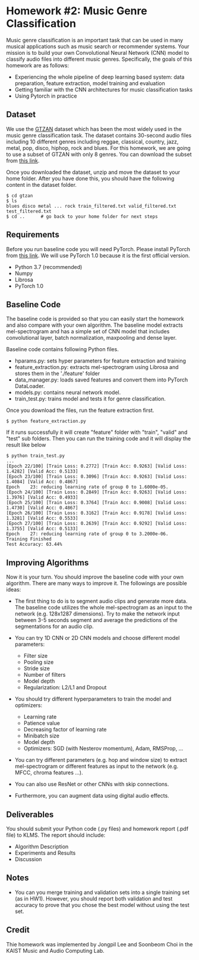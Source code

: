 # Homework #2: Music Genre Classification
Music genre classification is an important task that can be used in many musical applications such as music search or recommender systems. Your mission is to build your own Convolutional Neural Network (CNN) model to classify audio files into different music genres. Specifically, the goals of this homework are as follows:

* Experiencing the whole pipeline of deep learning based system: data preparation, feature extraction, model training and evaluation
* Getting familiar with the CNN architectures for music classification tasks
* Using Pytorch in practice

## Dataset
We use the [GTZAN](http://marsyas.info/downloads/datasets.html) dataset which has been the most widely used in the music genre classification task. 
The dataset contains 30-second audio files including 10 different genres including reggae, classical, country, jazz, metal, pop, disco, hiphop, rock and blues. 
For this homework, we are going to use a subset of GTZAN with only 8 genres. You can download the subset from [this link](https://drive.google.com/file/d/1rHw-1NR_Taoz6kTfJ4MPR5YTxyoCed1W/view?usp=sharing).

Once you downloaded the dataset, unzip and move the dataset to your home folder. After you have done this, you should have the following content in the dataset folder.  

```
$ cd gtzan
$ ls 
blues disco metal ... rock train_filtered.txt valid_filtered.txt test_filtered.txt
$ cd ..      # go back to your home folder for next steps
```

## Requirements 
Before you run baseline code you will need PyTorch. Please install PyTorch from [this link](https://pytorch.org/get-started/locally/).
We will use PyTorch 1.0 because it is the first official version.

* Python 3.7 (recommended)
* Numpy
* Librosa
* PyTorch 1.0

## Baseline Code
The baseline code is provided so that you can easily start the homework and also compare with your own algorithm.
The baseline model extracts mel-spectrogram and has a simple set of CNN model 
that includes convolutional layer, batch normalization, maxpooling and dense layer.

Baseline code contains following Python files.
* hparams.py: sets hyper parameters for feature extraction and training
* feature_extraction.py: extracts mel-spectrogram using Librosa and stores them in the './feature' folder
* data_manager.py: loads saved features and convert them into PyTorch DataLoader.
* models.py: contains neural network model.
* train_test.py: trains model and tests it for genre classification.

Once you download the files, run the feature extraction first.
```
$ python feature_extraction.py
```

If it runs successfully it will create "feature" folder with "train", "valid" and "test" sub folders.
Then you can run the training code and it will display the result like below
```
$ python train_test.py
...
[Epoch 22/100] [Train Loss: 0.2772] [Train Acc: 0.9263] [Valid Loss: 1.4282] [Valid Acc: 0.5133]
[Epoch 23/100] [Train Loss: 0.3096] [Train Acc: 0.9263] [Valid Loss: 1.4084] [Valid Acc: 0.4867]
Epoch    23: reducing learning rate of group 0 to 1.6000e-05.
[Epoch 24/100] [Train Loss: 0.2849] [Train Acc: 0.9263] [Valid Loss: 1.3976] [Valid Acc: 0.4933]
[Epoch 25/100] [Train Loss: 0.3764] [Train Acc: 0.9008] [Valid Loss: 1.4730] [Valid Acc: 0.4867]
[Epoch 26/100] [Train Loss: 0.3162] [Train Acc: 0.9178] [Valid Loss: 1.3281] [Valid Acc: 0.5533]
[Epoch 27/100] [Train Loss: 0.2639] [Train Acc: 0.9292] [Valid Loss: 1.3755] [Valid Acc: 0.5133]
Epoch    27: reducing learning rate of group 0 to 3.2000e-06.
Training Finished
Test Accuracy: 63.44%
```

## Improving Algorithms
Now it is your turn. You should improve the baseline code with your own algorithm. There are many ways to improve it. The followings are possible ideas: 

* The first thing to do is to segment audio clips and generate more data. The baseline code utilizes the whole mel-spectrogram as an input to the network (e.g. 128x1287 dimensions). Try to make the network input between 3-5 seconds segment and average the predictions of the segmentations for an audio clip.
* You can try 1D CNN or 2D CNN models and choose different model parameters:
    * Filter size
    * Pooling size
    * Stride size 
    * Number of filters
    * Model depth
    * Regularization: L2/L1 and Dropout

* You should try different hyperparameters to train the model and optimizers:
    * Learning rate
    * Patience value
    * Decreasing factor of learning rate 
    * Minibatch size
    * Model depth
    * Optimizers: SGD (with Nesterov momentum), Adam, RMSProp, ...

* You can try different parameters (e.g. hop and window size) to extract mel-spectrogram or different features as input to the network (e.g. MFCC, chroma features ...). 

* You can also use ResNet or other CNNs with skip connections. 

* Furthermore, you can augment data using digital audio effects.


## Deliverables
You should submit your Python code (.py files) and homework report (.pdf file) to KLMS. The report should include:
* Algorithm Description
* Experiments and Results
* Discussion

## Notes
* You can you merge training and validation sets into a single training set (as in HW1). However, you should report both validation and test accuracy to prove that you chose the best model without using the test set.  


## Credit
Thie homework was implemented by Jongpil Lee and Soonbeom Choi in the KAIST Music and Audio Computing Lab.

